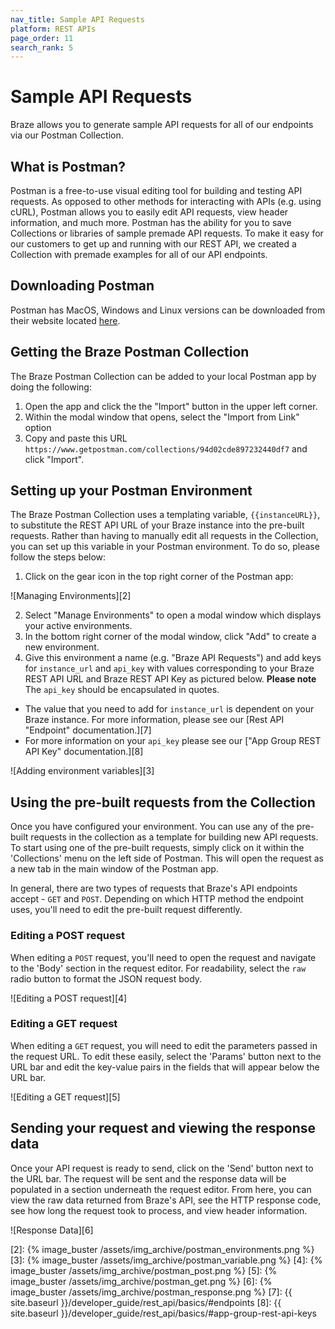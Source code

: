 ```yaml
---
nav_title: Sample API Requests
platform: REST APIs
page_order: 11
search_rank: 5
---
```


# Sample API Requests

Braze allows you to generate sample API requests for all of our endpoints via our Postman Collection.

## What is Postman?

Postman is a free-to-use visual editing tool for building and testing API requests. As opposed to other methods for interacting with APIs (e.g. using cURL), Postman allows you to easily edit API requests, view header information, and much more. Postman has the ability for you to save Collections or libraries of sample premade API requests. To make it easy for our customers to get up and running with our REST API, we created a Collection with premade examples for all of our API endpoints.

## Downloading Postman

Postman has MacOS, Windows and Linux versions can be downloaded from their website located [here][1].

## Getting the Braze Postman Collection

The Braze Postman Collection can be added to your local Postman app by doing the following:

1. Open the app and click the the "Import" button in the upper left corner.
2. Within the modal window that opens, select the "Import from Link" option
3. Copy and paste this URL `https://www.getpostman.com/collections/94d02cde897232440df7` and click "Import".

## Setting up your Postman Environment

The Braze Postman Collection uses a templating variable, `{{instanceURL}}`, to substitute the REST API URL of your Braze instance into the pre-built requests. Rather than having to manually edit all requests in the Collection, you can set up this variable in your Postman environment. To do so, please follow the steps below:

1. Click on the gear icon in the top right corner of the Postman app:

![Managing Environments][2]

2. Select "Manage Environments" to open a modal window which displays your active environments.
3. In the bottom right corner of the modal window, click "Add" to create a new environment.
4. Give this environment a name (e.g. "Braze API Requests") and add keys for `instance_url` and `api_key` with values corresponding to your Braze REST API URL and Braze REST API Key as pictured below. __Please note__ The `api_key` should be encapsulated in quotes.
  - The value that you need to add for `instance_url` is dependent on your Braze instance. For more information, please see our [Rest API "Endpoint" documentation.][7]
  - For more information on your `api_key` please see our ["App Group REST API Key" documentation.][8]

![Adding environment variables][3]

## Using the pre-built requests from the Collection

Once you have configured your environment. You can use any of the pre-built requests in the collection as a template for building new API requests. To start using one of the pre-built requests, simply click on it within the 'Collections' menu on the left side of Postman. This will open the request as a new tab in the main window of the Postman app.

In general, there are two types of requests that Braze's API endpoints accept - `GET` and `POST`. Depending on which HTTP method the endpoint uses, you'll need to edit the pre-built request differently.

### Editing a POST request

When editing a `POST` request, you'll need to open the request and navigate to the 'Body' section in the request editor. For readability, select the `raw` radio button to format the JSON request body.

![Editing a POST request][4]

### Editing a GET request

When editing a `GET` request, you will need to edit the parameters passed in the request URL. To edit these easily, select the 'Params' button next to the URL bar and edit the key-value pairs in the fields that will appear below the URL bar.

![Editing a GET request][5]

## Sending your request and viewing the response data

Once your API request is ready to send, click on the 'Send' button next to the URL bar. The request will be sent and the response data will be populated in a section underneath the request editor. From here, you can view the raw data returned from Braze's API, see the HTTP response code, see how long the request took to process, and view header information.

![Response Data][6]

[1]: https://www.getpostman.com
[2]: {% image_buster /assets/img_archive/postman_environments.png %}
[3]: {% image_buster /assets/img_archive/postman_variable.png %}
[4]: {% image_buster /assets/img_archive/postman_post.png %}
[5]: {% image_buster /assets/img_archive/postman_get.png %}
[6]: {% image_buster /assets/img_archive/postman_response.png %}
[7]: {{ site.baseurl }}/developer_guide/rest_api/basics/#endpoints
[8]: {{ site.baseurl }}/developer_guide/rest_api/basics/#app-group-rest-api-keys
